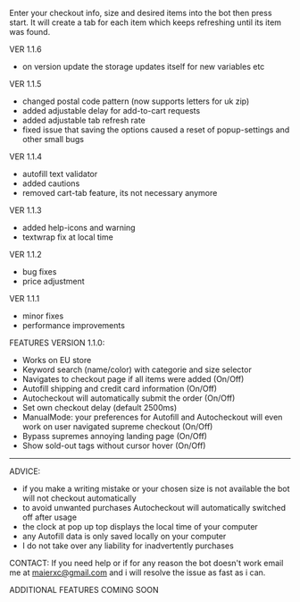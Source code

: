 Enter your checkout info, size and desired items into the bot then press start. It will create a tab for each item which keeps refreshing until its item was found.

VER 1.1.6
- on version update the storage updates itself for new variables etc

VER 1.1.5
- changed postal code pattern (now supports letters for uk zip)
- added adjustable delay for add-to-cart requests
- added adjustable tab refresh rate
- fixed issue that saving the options caused a reset of popup-settings and other small bugs

VER 1.1.4
- autofill text validator
- added cautions
- removed cart-tab feature, its not necessary anymore

VER 1.1.3
- added help-icons and warning
- textwrap fix at local time

VER 1.1.2 
- bug fixes
- price adjustment

VER 1.1.1
- minor fixes
- performance improvements

FEATURES VERSION 1.1.0:
- Works on EU store
- Keyword search (name/color) with categorie and size selector
- Navigates to checkout page if all items were added (On/Off)
- Autofill shipping and credit card information (On/Off)
- Autocheckout will automatically submit the order (On/Off)
- Set own checkout delay (default 2500ms)
- ManualMode: your preferences for Autofill and Autocheckout will even work on user navigated supreme checkout (On/Off)
- Bypass supremes annoying landing page (On/Off)
- Show sold-out tags without cursor hover (On/Off)

_______________________

ADVICE:
- if you make a writing mistake or your chosen size is not available the bot will not checkout automatically 
- to avoid unwanted purchases Autocheckout will automatically switched off after usage
- the clock at pop up top displays the local time of your computer
- any Autofill data is only saved locally on your computer
- I do not take over any liability for inadvertently purchases

CONTACT:
If you need help or if for any reason the bot doesn't work email me at maierxc@gmail.com and i will resolve the issue as fast as i can. 

ADDITIONAL FEATURES COMING SOON